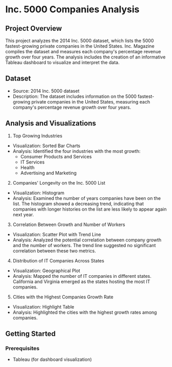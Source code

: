 # Inc. 5000 Companies Analysis
## Project Overview
This project analyzes the 2014 Inc. 5000 dataset, which lists the 5000 fastest-growing private companies in the United States. Inc. Magazine compiles the dataset and measures each company's percentage revenue growth over four years. The analysis includes the creation of an informative Tableau dashboard to visualize and interpret the data.

## Dataset
- Source: 2014 Inc. 5000 dataset
- Description: The dataset includes information on the 5000 fastest-growing private companies in the United States, measuring each company's percentage revenue growth over four years.

## Analysis and Visualizations
1. Top Growing Industries
- Visualization: Sorted Bar Charts
- Analysis: Identified the four industries with the most growth:
    - Consumer Products and Services
    - IT Services
    - Health
    - Advertising and Marketing
2. Companies' Longevity on the Inc. 5000 List
- Visualization: Histogram
- Analysis: Examined the number of years companies have been on the list. The histogram showed a decreasing trend, indicating that companies with longer histories on the list are less likely to appear again next year.
3. Correlation Between Growth and Number of Workers
- Visualization: Scatter Plot with Trend Line
- Analysis: Analyzed the potential correlation between company growth and the number of workers. The trend line suggested no significant correlation between these two metrics.
4. Distribution of IT Companies Across States
- Visualization: Geographical Plot
- Analysis: Mapped the number of IT companies in different states. California and Virginia emerged as the states hosting the most IT companies.
5. Cities with the Highest Companies Growth Rate
- Visualization: Highlight Table
- Analysis: Highlighted the cities with the highest growth rates among companies.

## Getting Started
### Prerequisites
- Tableau (for dashboard visualization)
